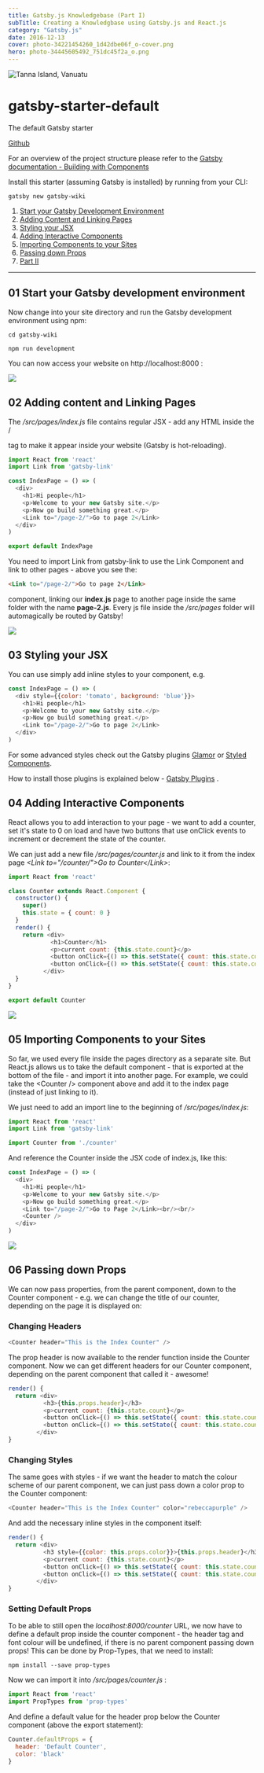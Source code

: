 ```yaml
---
title: Gatsby.js Knowledgebase (Part I)
subTitle: Creating a Knowledgbase using Gatsby.js and React.js
category: "Gatsby.js"
date: 2016-12-13
cover: photo-34221454260_1d42dbe06f_o-cover.png
hero: photo-34445605492_751dc45f2a_o.png
---
```



![Tanna Island, Vanuatu](./photo-34445605492_751dc45f2a_o.png)


# gatsby-starter-default
The default Gatsby starter


[Github](https://github.com/mpolinowski/gatsby-wiki)


For an overview of the project structure please refer to the [Gatsby documentation - Building with Components](https://www.gatsbyjs.org/docs/building-with-components/)

Install this starter (assuming Gatsby is installed) by running from your CLI:
```
gatsby new gatsby-wiki
```

1. [Start your Gatsby Development Environment](#01-start-your-gatsby-development-environment)
2. [Adding Content and Linking Pages](#02-adding-content-and-linking-pages)
3. [Styling your JSX](#03-styling-your-jsx)
4. [Adding Interactive Components](#04-adding-interactive-components)
5. [Importing Components to your Sites](#05-importing-components-to-your-sites)
6. [Passing down Props](#06-passing-down-props)
7. [Part II](/gatsby-wiki-part-ii/)

---


## 01 Start your Gatsby development environment


Now change into your site directory and run the Gatsby development environment using npm:

```
cd gatsby-wiki

npm run development
```

You can now access your website on http://localhost:8000 :


![](./gatsby_01.png)




## 02 Adding content and Linking Pages


The _/src/pages/index.js_ file contains regular JSX - add any HTML inside the /<div/> tag to make it appear inside your website (Gatsby is hot-reloading).

```js
import React from 'react'
import Link from 'gatsby-link'

const IndexPage = () => (
  <div>
    <h1>Hi people</h1>
    <p>Welcome to your new Gatsby site.</p>
    <p>Now go build something great.</p>
    <Link to="/page-2/">Go to page 2</Link>
  </div>
)

export default IndexPage
```

You need to import Link from gatsby-link to use the Link Component and link to other pages - above you see the:

```html
<Link to="/page-2/">Go to page 2</Link>
```

component, linking our __index.js__ page to another page inside the same folder with the name __page-2.js__. Every js file inside the _/src/pages_ folder will automagically be routed by Gatsby!


![](./gatsby_02.png)




## 03 Styling your JSX


You can use simply add inline styles to your component, e.g.

```js
const IndexPage = () => (
  <div style={{color: 'tomato', background: 'blue'}}>
    <h1>Hi people</h1>
    <p>Welcome to your new Gatsby site.</p>
    <p>Now go build something great.</p>
    <Link to="/page-2/">Go to page 2</Link>
  </div>
)
```

For some advanced styles check out the Gatsby plugins [Glamor](https://www.gatsbyjs.org/packages/gatsby-plugin-glamor/) or [Styled Components](https://www.gatsbyjs.org/packages/gatsby-plugin-styled-components/).

How to install those plugins is explained below - [Gatsby Plugins](#07-gatsby-plugins) .




## 04 Adding Interactive Components


React allows you to add interaction to your page - we want to add a counter, set it's state to 0 on load and have two buttons that use onClick events to increment or decrement the state of the counter.

We can just add a new file _/src/pages/counter.js_ and link to it from the index page _\<Link to="/counter/"\>Go to Counter\</Link\>_:

```js
import React from 'react'

class Counter extends React.Component {
  constructor() {
    super()
    this.state = { count: 0 }
  }
  render() {
    return <div>
            <h1>Counter</h1>
            <p>current count: {this.state.count}</p>
            <button onClick={() => this.setState({ count: this.state.count + 1 })}>plus</button>
            <button onClick={() => this.setState({ count: this.state.count - 1 })}>minus</button>
          </div>
  }
}

export default Counter
```


![](./gatsby_03.png)




## 05 Importing Components to your Sites


So far, we used every file inside the pages directory as a separate site. But React.js allows us to take the default component - that is exported at the bottom of the file - and import it into another page. For example, we could take the \<Counter /\> component above and add it to the index page (instead of just linking to it).

We just need to add an import line to the beginning of _/src/pages/index.js_:

```js
import React from 'react'
import Link from 'gatsby-link'

import Counter from './counter'
```

And reference the Counter inside the JSX code of index.js, like this:

```js
const IndexPage = () => (
  <div>
    <h1>Hi people</h1>
    <p>Welcome to your new Gatsby site.</p>
    <p>Now go build something great.</p>
    <Link to="/page-2/">Go to Page 2</Link><br/><br/>
    <Counter />
  </div>
)
```


![](./gatsby_04.png)




## 06 Passing down Props


We can now pass properties, from the parent component, down to the Counter component - e.g. we can change the title of our counter, depending on the page it is displayed on:


### Changing Headers

```js
<Counter header="This is the Index Counter" />
```

The prop header is now available to the render function inside the Counter component. Now we can get different headers for our Counter component, depending on the parent component that called it - awesome!

```js
render() {
  return <div>
          <h3>{this.props.header}</h3>
          <p>current count: {this.state.count}</p>
          <button onClick={() => this.setState({ count: this.state.count + 1 })}>plus</button>
          <button onClick={() => this.setState({ count: this.state.count - 1 })}>minus</button>
        </div>
}
```


### Changing Styles

The same goes with styles - if we want the header to match the colour scheme of our parent component, we can just pass down a color prop to the Counter component:

```js
<Counter header="This is the Index Counter" color="rebeccapurple" />
```

And add the necessary inline styles in the component itself:

```js
render() {
  return <div>
          <h3 style={{color: this.props.color}}>{this.props.header}</h3>
          <p>current count: {this.state.count}</p>
          <button onClick={() => this.setState({ count: this.state.count + 1 })}>plus</button>
          <button onClick={() => this.setState({ count: this.state.count - 1 })}>minus</button>
        </div>
}
```


### Setting Default Props

To be able to still open the _localhost:8000/counter_ URL, we now have to define a default prop inside the counter component - the header tag and font colour will be undefined, if there is no parent component passing down props! This can be done by Prop-Types, that we need to install:

```
npm install --save prop-types
```

Now we can import it into _/src/pages/counter.js_ :

```js
import React from 'react'
import PropTypes from 'prop-types'
```

And define a default value for the header prop below the Counter component (above the export statement):

```js
Counter.defaultProps = {
  header: 'Default Counter',
  color: 'black'
}
```